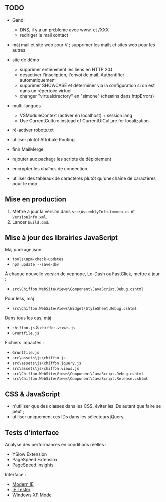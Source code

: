 TODO
----

- Gandi
  * DNS, il y a un problème avec www. et /XXX
  * rediriger le mail contact
- màj mail et site web pour V ; supprimer les mails et sites web pour les autres    
- site de démo
  * supprimer entièrement les liens en HTTP 204      
  * désactiver l'inscription, l'envoi de mail. Authentifier automatiquement
  * supprimer SHOWCASE et déterminer via la configuration si on est dans un répertoire virtuel
  * changer "virtualdirectory" en "simone" (chemins dans httpErrors) 
- multi-langues
  * VSModuleContext (activer en localhost) + session lang
  * Use CurrentCulture instead of CurrentUICulture for localization   

- ré-activer robots.txt
- utiliser plutôt Attribute Routing
- finir MailMerge
- rajouter aux package les scripts de déploiement
- encrypter les chaînes de connection
- utiliser des tableaux de caractères plutôt qu'une chaîne de caractères pour le mdp

Mise en production
------------------

1. Mettre à jour la version dans `src\AssemblyInfo.Common.cs` et `VersionInfo.xml`.
2. Lancer `build.cmd`.

Mise à jour des librairies JavaScript
-------------------------------------

Màj package.json:
- `tools\npm-check-updates`
- `npm update --save-dev`

À chaque nouvelle version de yepnope, Lo-Dash ou FastClick, mettre à jour :
- `src\Chiffon.WebSite\Views\Component\JavaScript.Debug.cshtml`

Pour less, màj
- `src\Chiffon.WebSite\Views\Widget\StyleSheet.Debug.cshtml`

Dans tous les cas, màj
- `chiffon.js` & `chiffon.views.js`
- `Gruntfile.js`

Fichiers impactés :
- `Gruntfile.js`
- `src\assets\js\chiffon.js`
- `src\assets\js\chiffon.jquery.js`
- `src\assets\js\chiffon.views.js`
- `src\Chiffon.WebSite\Views\Component\JavaScript.Debug.cshtml`
- `src\Chiffon.WebSite\Views\Component\JavaScript.Release.cshtml`
                                                
CSS & JavaScript
----------------

- n'utiliser que des classes dans les CSS, éviter les IDs autant que faire se peut ;
- utiliser uniquement des IDs dans les sélecteurs jQuery.

Tests d'interface
-----------------

Analyse des performances en conditions réelles :
- YSlow Extension
- PageSpeed Extension
- [PageSpeed Insights](http://developers.google.com/speed/pagespeed/insights/)

Interface :
- [Modern IE](http://www.modern.ie/)
- [IE Tester](http://my-debugbar.com/wiki/IETester/HomePage)
- [Windows XP Mode](http://windows.microsoft.com/en-us/windows7/products/features/windows-xp-mode)
